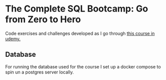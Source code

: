 # The Complete SQL Bootcamp: Go from Zero to Hero

Code exercises and challenges developed as I go through [this course in udemy.](https://www.udemy.com/course/the-complete-sql-bootcamp)

## Database

For running the database used for the course I set up a docker compose to spin un a postgres server locally.
